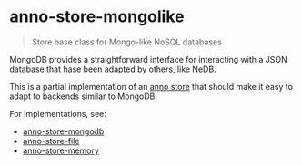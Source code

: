 # anno-store-mongolike

> Store base class for Mongo-like NoSQL databases

MongoDB provides a straightforward interface for interacting with
a JSON database that hase been adapted by others, like NeDB.

This is a partial implementation of an [anno
store](https://github.com/kba/anno-store) that should make it easy to adapt to
backends similar to MongoDB.

For implementations, see:

* [anno-store-mongodb](https://github.com/kba/anno-store-mongodb)
* [anno-store-file](https://github.com/kba/anno-store-file)
* [anno-store-memory](https://github.com/kba/anno-store-memory)
